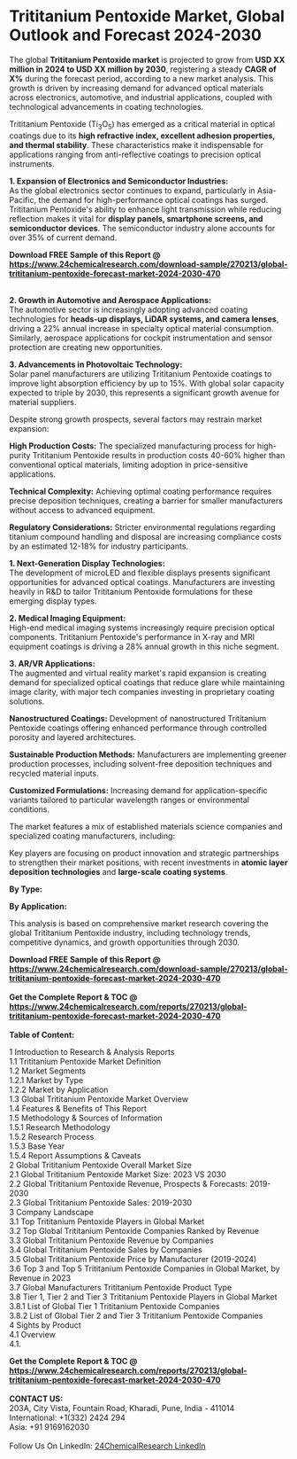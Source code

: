 <h1>Trititanium Pentoxide Market, Global Outlook and Forecast 2024-2030</h1><p>The global <strong>Trititanium Pentoxide market</strong> is projected to grow from <strong>USD XX million in 2024 to USD XX million by 2030</strong>, registering a steady <strong>CAGR of X%</strong> during the forecast period, according to a new market analysis. This growth is driven by increasing demand for advanced optical materials across electronics, automotive, and industrial applications, coupled with technological advancements in coating technologies.</p><p>Trititanium Pentoxide (Ti<sub>3</sub>O<sub>5</sub>) has emerged as a critical material in optical coatings due to its <strong>high refractive index, excellent adhesion properties, and thermal stability</strong>. These characteristics make it indispensable for applications ranging from anti-reflective coatings to precision optical instruments.</p><p><strong>1. Expansion of Electronics and Semiconductor Industries:</strong><br>
As the global electronics sector continues to expand, particularly in Asia-Pacific, the demand for high-performance optical coatings has surged. Trititanium Pentoxide's ability to enhance light transmission while reducing reflection makes it vital for <strong>display panels, smartphone screens, and semiconductor devices</strong>. The semiconductor industry alone accounts for over 35% of current demand.</p><div><b>Download FREE Sample of this Report @ 
            <a href="https://www.24chemicalresearch.com/download-sample/270213/global-trititanium-pentoxide-forecast-market-2024-2030-470">
            https://www.24chemicalresearch.com/download-sample/270213/global-trititanium-pentoxide-forecast-market-2024-2030-470</a></b></div><br><p><strong>2. Growth in Automotive and Aerospace Applications:</strong><br>
The automotive sector is increasingly adopting advanced coating technologies for <strong>heads-up displays, LiDAR systems, and camera lenses</strong>, driving a 22% annual increase in specialty optical material consumption. Similarly, aerospace applications for cockpit instrumentation and sensor protection are creating new opportunities.</p><p><strong>3. Advancements in Photovoltaic Technology:</strong><br>
Solar panel manufacturers are utilizing Trititanium Pentoxide coatings to improve light absorption efficiency by up to 15%. With global solar capacity expected to triple by 2030, this represents a significant growth avenue for material suppliers.</p><p>Despite strong growth prospects, several factors may restrain market expansion:</p><p><strong>High Production Costs:</strong> The specialized manufacturing process for high-purity Trititanium Pentoxide results in production costs 40-60% higher than conventional optical materials, limiting adoption in price-sensitive applications.</p><p><strong>Technical Complexity:</strong> Achieving optimal coating performance requires precise deposition techniques, creating a barrier for smaller manufacturers without access to advanced equipment.</p><p><strong>Regulatory Considerations:</strong> Stricter environmental regulations regarding titanium compound handling and disposal are increasing compliance costs by an estimated 12-18% for industry participants.</p><p><strong>1. Next-Generation Display Technologies:</strong><br>
The development of microLED and flexible displays presents significant opportunities for advanced optical coatings. Manufacturers are investing heavily in R&amp;D to tailor Trititanium Pentoxide formulations for these emerging display types.</p><p><strong>2. Medical Imaging Equipment:</strong><br>
High-end medical imaging systems increasingly require precision optical components. Trititanium Pentoxide's performance in X-ray and MRI equipment coatings is driving a 28% annual growth in this niche segment.</p><p><strong>3. AR/VR Applications:</strong><br>
The augmented and virtual reality market's rapid expansion is creating demand for specialized optical coatings that reduce glare while maintaining image clarity, with major tech companies investing in proprietary coating solutions.</p><p><strong>Nanostructured Coatings:</strong> Development of nanostructured Trititanium Pentoxide coatings offering enhanced performance through controlled porosity and layered architectures.</p><p><strong>Sustainable Production Methods:</strong> Manufacturers are implementing greener production processes, including solvent-free deposition techniques and recycled material inputs.</p><p><strong>Customized Formulations:</strong> Increasing demand for application-specific variants tailored to particular wavelength ranges or environmental conditions.</p><p>The market features a mix of established materials science companies and specialized coating manufacturers, including:</p><p>Key players are focusing on product innovation and strategic partnerships to strengthen their market positions, with recent investments in <strong>atomic layer deposition technologies</strong> and <strong>large-scale coating systems</strong>.</p><p><strong>By Type:</strong></p><p><strong>By Application:</strong></p><p>This analysis is based on comprehensive market research covering the global Trititanium Pentoxide industry, including technology trends, competitive dynamics, and growth opportunities through 2030.</p><div><b>Download FREE Sample of this Report @ 
            <a href="https://www.24chemicalresearch.com/download-sample/270213/global-trititanium-pentoxide-forecast-market-2024-2030-470">
            https://www.24chemicalresearch.com/download-sample/270213/global-trititanium-pentoxide-forecast-market-2024-2030-470</a></b></div><br><div><b>Get the Complete Report & TOC @ 
            <a href="https://www.24chemicalresearch.com/reports/270213/global-trititanium-pentoxide-forecast-market-2024-2030-470">
            https://www.24chemicalresearch.com/reports/270213/global-trititanium-pentoxide-forecast-market-2024-2030-470</a></b></div><br>
            <b>Table of Content:</b><p>1 Introduction to Research & Analysis Reports<br />
    1.1 Trititanium Pentoxide Market Definition<br />
    1.2 Market Segments<br />
        1.2.1 Market by Type<br />
        1.2.2 Market by Application<br />
    1.3 Global Trititanium Pentoxide Market Overview<br />
    1.4 Features & Benefits of This Report<br />
    1.5 Methodology & Sources of Information<br />
        1.5.1 Research Methodology<br />
        1.5.2 Research Process<br />
        1.5.3 Base Year<br />
        1.5.4 Report Assumptions & Caveats<br />
2 Global Trititanium Pentoxide Overall Market Size<br />
    2.1 Global Trititanium Pentoxide Market Size: 2023 VS 2030<br />
    2.2 Global Trititanium Pentoxide Revenue, Prospects & Forecasts: 2019-2030<br />
    2.3 Global Trititanium Pentoxide Sales: 2019-2030<br />
3 Company Landscape<br />
    3.1 Top Trititanium Pentoxide Players in Global Market<br />
    3.2 Top Global Trititanium Pentoxide Companies Ranked by Revenue<br />
    3.3 Global Trititanium Pentoxide Revenue by Companies<br />
    3.4 Global Trititanium Pentoxide Sales by Companies<br />
    3.5 Global Trititanium Pentoxide Price by Manufacturer (2019-2024)<br />
    3.6 Top 3 and Top 5 Trititanium Pentoxide Companies in Global Market, by Revenue in 2023<br />
    3.7 Global Manufacturers Trititanium Pentoxide Product Type<br />
    3.8 Tier 1, Tier 2 and Tier 3 Trititanium Pentoxide Players in Global Market<br />
        3.8.1 List of Global Tier 1 Trititanium Pentoxide Companies<br />
        3.8.2 List of Global Tier 2 and Tier 3 Trititanium Pentoxide Companies<br />
4 Sights by Product<br />
    4.1 Overview<br />
        4.1.</p><div><b>Get the Complete Report & TOC @ 
            <a href="https://www.24chemicalresearch.com/reports/270213/global-trititanium-pentoxide-forecast-market-2024-2030-470">
            https://www.24chemicalresearch.com/reports/270213/global-trititanium-pentoxide-forecast-market-2024-2030-470</a></b></div><br><b>CONTACT US:</b><br>
            203A, City Vista, Fountain Road, Kharadi, Pune, India - 411014<br>
            International: +1(332) 2424 294<br>
            Asia: +91 9169162030 <br><br>
            Follow Us On LinkedIn: <a href="https://www.linkedin.com/company/24chemicalresearch/">24ChemicalResearch LinkedIn</a>